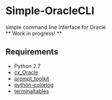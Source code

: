 # Simple-OracleCLI
simple command line interface for Oracle  
** Work in progress! **

## Requirements
- Python 2.7
- [cx_Oracle](https://oracle.github.io/python-cx_Oracle/)
- [prompt_toolkit](https://github.com/jonathanslenders/python-prompt-toolkit)
- [python-colorlog](https://github.com/borntyping/python-colorlog)
- [terminaltables](https://github.com/Robpol86/terminaltables)
